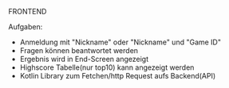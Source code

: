 FRONTEND

Aufgaben:
- Anmeldung mit "Nickname" oder "Nickname" und "Game ID"
- Fragen können beantwortet werden
- Ergebnis wird in End-Screen angezeigt
- Highscore Tabelle(nur top10) kann angezeigt werden
- Kotlin Library zum Fetchen/http Request aufs Backend(API)
